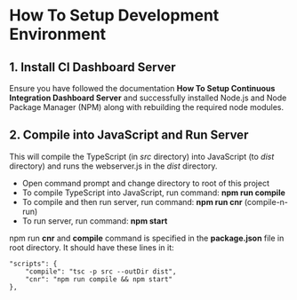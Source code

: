 # How To Setup Development Environment

## 1. Install CI Dashboard Server
Ensure you have followed the documentation **How To Setup Continuous Integration Dashboard Server** and successfully installed Node.js and Node Package Manager (NPM) along with rebuilding the required node modules.

## 2. Compile into JavaScript and Run Server
This will compile the TypeScript (in *src* directory) into JavaScript (to *dist* directory) and runs the webserver.js in the *dist* directory.

* Open command prompt and change directory to root of this project
* To compile TypeScript into JavaScript, run command: **npm run compile**
* To compile and then run server, run command: **npm run cnr** (compile-n-run)
* To run server, run command: **npm start**

npm run **cnr** and **compile** command is specified in the **package.json** file in root directory. It should have these lines in it:

```
"scripts": {
    "compile": "tsc -p src --outDir dist",
    "cnr": "npm run compile && npm start"
},
```